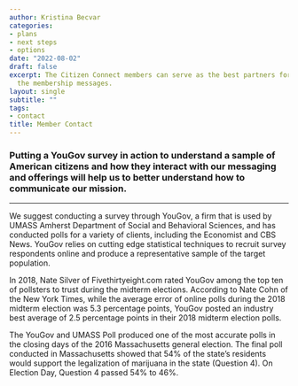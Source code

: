 ```yaml
---
author: Kristina Becvar
categories:
- plans
- next steps
- options
date: "2022-08-02"
draft: false
excerpt: The Citizen Connect members can serve as the best partners for amplifying
  the membership messages.
layout: single
subtitle: ""
tags:
- contact
title: Member Contact
---
```


### Putting a YouGov survey in action to understand a sample of American citizens and how they interact with our messaging and offerings will help us to better understand how to communicate our mission.

---

We suggest conducting a survey through YouGov, a firm that is used by UMASS Amherst Department of Social and Behavioral Sciences, and has conducted polls for a variety of clients, including the Economist and CBS News. YouGov relies on cutting edge statistical techniques to recruit survey respondents online and produce a representative sample of the target population.

In 2018, Nate Silver of Fivethirtyeight.com rated YouGov among the top ten of pollsters to trust during the midterm elections. According to Nate Cohn of the New York Times, while the average error of online polls during the 2018 midterm election was 5.3 percentage points, YouGov posted an industry best average of 2.5 percentage points in their 2018 midterm election polls.

The YouGov and UMASS Poll produced one of the most accurate polls in the closing days of the 2016 Massachusetts general election. The final poll conducted in Massachusetts showed that 54% of the state’s residents would support the legalization of marijuana in the state (Question 4).  On Election Day, Question 4 passed 54% to 46%.  



